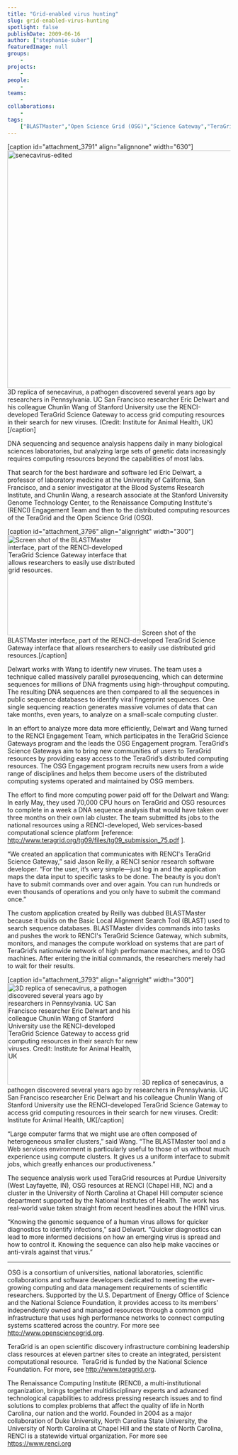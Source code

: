 ```yaml
---
title: "Grid-enabled virus hunting"
slug: grid-enabled-virus-hunting
spotlight: false
publishDate: 2009-06-16
author: ["stephanie-suber"]
featuredImage: null
groups:
    - 
projects:
    - 
people:
    - 
teams: 
    - 
collaborations:
    - 
tags:
    ["BLASTMaster","Open Science Grid (OSG)","Science Gateway","TeraGrid"]
---
```

[caption id="attachment_3791" align="alignnone" width="630"]<a href="https://www.renci.org/wp-content/uploads/2009/06/senecavirus-edited.jpg"><img class="wp-image-3791 size-full" title="senecavirus-edited" src="https://www.renci.org/wp-content/uploads/2009/06/senecavirus-edited.jpg" alt="senecavirus-edited" width="630" height="535" /></a> 3D replica of senecavirus, a pathogen discovered several years ago by researchers in Pennsylvania. UC San Francisco researcher Eric Delwart and his colleague Chunlin Wang of Stanford University use the RENCI-developed TeraGrid Science Gateway to access grid computing resources in their search for new viruses. (Credit: Institute for Animal Health, UK)[/caption]

DNA sequencing and sequence analysis happens daily in many biological sciences laboratories, but analyzing large sets of genetic data increasingly requires computing resources beyond the capabilities of most labs.

<!--more-->

That search for the best hardware and software led Eric Delwart, a professor of laboratory medicine at the University of California, San Francisco, and a senior investigator at the Blood Systems Research Institute, and Chunlin Wang, a research associate at the Stanford University Genome Technology Center, to the Renaissance Computing Institute's (RENCI) Engagement Team and then to the distributed computing resources of the TeraGrid and the Open Science Grid (OSG).

[caption id="attachment_3796" align="alignright" width="300"]<a href="https://www.renci.org/wp-content/uploads/2009/06/rencidesktopblastmaster.png"><img class="size-medium wp-image-3796" title="rencidesktopblastmaster" src="https://www.renci.org/wp-content/uploads/2009/06/rencidesktopblastmaster-300x225.png" alt="Screen shot of the BLASTMaster interface, part of the RENCI-developed TeraGrid Science Gateway interface that allows researchers to easily use distributed grid resources." width="300" height="225" /></a> Screen shot of the BLASTMaster interface, part of the RENCI-developed TeraGrid Science Gateway interface that allows researchers to easily use distributed grid resources.[/caption]

Delwart works with Wang to identify new viruses. The team uses a technique called massively parallel pyrosequencing, which can determine sequences for millions of DNA fragments using high-throughput computing. The resulting DNA sequences are then compared to all the sequences in public sequence databases to identify viral fingerprint sequences. One single sequencing reaction generates massive volumes of data that can take months, even years, to analyze on a small-scale computing cluster.

In an effort to analyze more data more efficiently, Delwart and Wang turned to the RENCI Engagement Team, which participates in the TeraGrid Science Gateways program and the leads the OSG Engagement program. TeraGrid’s Science Gateways aim to bring new communities of users to TeraGrid resources by providing easy access to the TeraGrid’s distributed computing resources. The OSG Engagement program recruits new users from a wide range of disciplines and helps them become users of the distributed computing systems operated and maintained by OSG members.

The effort to find more computing power paid off for the Delwart and Wang: In early May, they used 70,000 CPU hours on TeraGrid and OSG resources to complete in a week a DNA sequence analysis that would have taken over three months on their own lab cluster. The team submitted its jobs to the national resources using a RENCI-developed, Web services-based computational science platform [reference: http://www.teragrid.org/tg09/files/tg09_submission_75.pdf ].

“We created an application that communicates with RENCI's TeraGrid Science Gateway,” said Jason Reilly, a RENCI senior research software developer. “For the user, it’s very simple—just log in and the application maps the data input to specific tasks to be done. The beauty is you don’t have to submit commands over and over again. You can run hundreds or even thousands of operations and you only have to submit the command once.”

The custom application created by Reilly was dubbed BLASTMaster because it builds on the Basic Local Alignment Search Tool (BLAST) used to search sequence databases. BLASTMaster divides commands into tasks and pushes the work to RENCI's TeraGrid Science Gateway, which submits, monitors, and manages the compute workload on systems that are part of TeraGrid’s nationwide network of high performance machines, and to OSG machines. After entering the initial commands, the researchers merely had to wait for their results.

[caption id="attachment_3793" align="alignright" width="300"]<a href="https://www.renci.org/wp-content/uploads/2009/06/aphthovirus-edited.jpg"><img class="size-medium wp-image-3793" title="aphthovirus-edited" src="https://www.renci.org/wp-content/uploads/2009/06/aphthovirus-edited-300x228.jpg" alt="3D replica of senecavirus, a pathogen discovered several years ago by researchers in Pennsylvania. UC San Francisco researcher Eric Delwart and his colleague Chunlin Wang of Stanford University use the RENCI-developed TeraGrid Science Gateway to access grid computing resources in their search for new viruses. Credit: Institute for Animal Health, UK" width="300" height="228" /></a> 3D replica of senecavirus, a pathogen discovered several years ago by researchers in Pennsylvania. UC San Francisco researcher Eric Delwart and his colleague Chunlin Wang of Stanford University use the RENCI-developed TeraGrid Science Gateway to access grid computing resources in their search for new viruses. Credit: Institute for Animal Health, UK[/caption]

“Large computer farms that we might use are often composed of heterogeneous smaller clusters,” said Wang. “The BLASTMaster tool and a Web services environment is particularly useful to those of us without much experience using compute clusters. It gives us a uniform interface to submit jobs, which greatly enhances our productiveness.”

The sequence analysis work used TeraGrid resources at Purdue University (West Layfayette, IN), OSG resources at RENCI (Chapel Hill, NC) and a cluster in the University of North Carolina at Chapel Hill computer science department supported by the National Institutes of Health. The work has real-world value taken straight from recent headlines about the H1N1 virus.

“Knowing the genomic sequence of a human virus allows for quicker diagnostics to identify infections,” said Delwart. “Quicker diagnostics can lead to more informed decisions on how an emerging virus is spread and how to control it. Knowing the sequence can also help make vaccines or anti-virals against that virus.”

_______________

OSG is a consortium of universities, national laboratories, scientific collaborations and software developers dedicated to meeting the ever-growing computing and data management requirements of scientific researchers. Supported by the U.S. Department of Energy Office of Science and the National Science Foundation, it provides access to its members’ independently owned and managed resources through a common grid infrastructure that uses high performance networks to connect computing systems scattered across the country. For more see <a href="http://www.opensciencegrid.org">http://www.opensciencegrid.org</a>.

TeraGrid is an open scientific discovery infrastructure combining leadership class resources at eleven partner sites to create an integrated, persistent computational resource.  TeraGrid is funded by the National Science Foundation. For more, see http://www.teragrid.org.

The Renaissance Computing Institute (RENCI), a multi-institutional organization, brings together multidisciplinary experts and advanced technological capabilities to address pressing research issues and to find solutions to complex problems that affect the quality of life in North Carolina, our nation and the world. Founded in 2004 as a major collaboration of Duke University, North Carolina State University, the University of North Carolina at Chapel Hill and the state of North Carolina, RENCI is a statewide virtual organization. For more see <a href="https://www.renci.org ">https://www.renci.org

</a>
